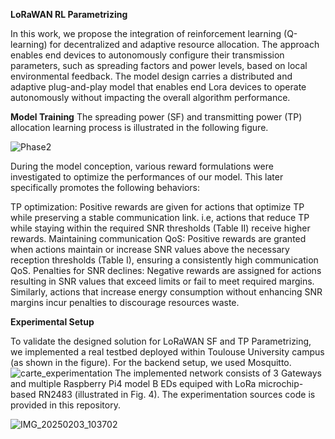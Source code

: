 **LoRaWAN RL Parametrizing**

In this work, we propose the integration of reinforcement learning (Q-learning) for decentralized and adaptive resource allocation. The approach enables end devices to autonomously configure their transmission parameters, such as spreading factors and power levels, based on local environmental feedback. The model design carries a distributed and adaptive plug-and-play model that enables end Lora devices to operate autonomously without impacting the overall algorithm performance.

**Model Training**
The spreading power (SF) and transmitting power (TP) allocation learning process is illustrated in the following figure. 

![Phase2](https://github.com/user-attachments/assets/c57e8d90-b2d8-4134-b4b5-44197bdf626c)


During the model conception, various reward formulations were investigated to optimize the performances of our model. This later specifically promotes the following behaviors:

TP optimization: Positive rewards are given for actions that optimize TP while preserving a stable communication link. i.e, actions that reduce TP while staying within the required SNR thresholds (Table II) receive higher rewards.
Maintaining communication QoS: Positive rewards are granted when actions maintain or increase SNR values above the necessary reception thresholds (Table I), ensuring a consistently high communication QoS.
Penalties for SNR declines: Negative rewards are assigned for actions resulting in SNR values that exceed limits or fail to meet required margins. Similarly, actions that increase energy consumption without enhancing SNR margins incur penalties to discourage resources waste.

**Experimental Setup**

To validate the designed solution for LoRaWAN SF and TP Parametrizing, we implemented a real testbed deployed within Toulouse University campus (as shown in the figure). For
the backend setup, we used Mosquitto. 
![carte_experimentation](https://github.com/user-attachments/assets/94fcb6dd-1791-482a-9ec3-9c716798ec59)
The implemented network consists of 3 Gateways and multiple Raspberry Pi4 model B EDs equiped with LoRa microchip-based RN2483 (illustrated in Fig. 4). The experimentation sources code is provided in this repository.

![IMG_20250203_103702](https://github.com/user-attachments/assets/636d4cfe-e1da-4744-90ff-163a4672a23b)

